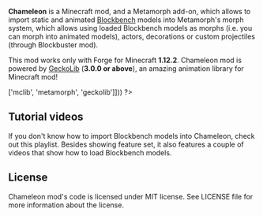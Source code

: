 <?php template('banner', $__data__) ?> 

<?php template('links', $__data__) ?> 

**Chameleon** is a Minecraft mod, and a Metamorph add-on, which allows to import static and animated [Blockbench](<?php echo $links['blockbench'] ?>) models into Metamorph's morph system, which allows using loaded Blockbench models as morphs (i.e. you can morph into animated models), actors, decorations or custom projectiles (through Blockbuster mod). 

This mod works only with Forge for Minecraft **1.12.2**. Chameleon mod is powered by [GeckoLib](<?php echo $links['geckolib']['curse'] ?>) (**3.0.0 or above**), an amazing animation library for Minecraft mod!

<?php template('install', array_merge($__data__, ['dependencies' => ['mclib', 'metamorph', 'geckolib']])) ?> 

## Tutorial videos

If you don't know how to import Blockbench models into Chameleon, check out this playlist. Besides showing feature set, it also features a couple of videos that show how to load Blockbench models.

<?php echo youtube('97romIu2DGo?list=PLLnllO8nnzE94k_xh3tqX58_tJzx92NcG', $domain) ?> 

<?php template('media', $__data__) ?> 

<?php template('bugs', $__data__) ?> 

<?php if ($domain === \mchorse\GH): ?> 
## License

Chameleon mod's code is licensed under MIT license. See LICENSE file for more information about the license.
<?php endif ?>
